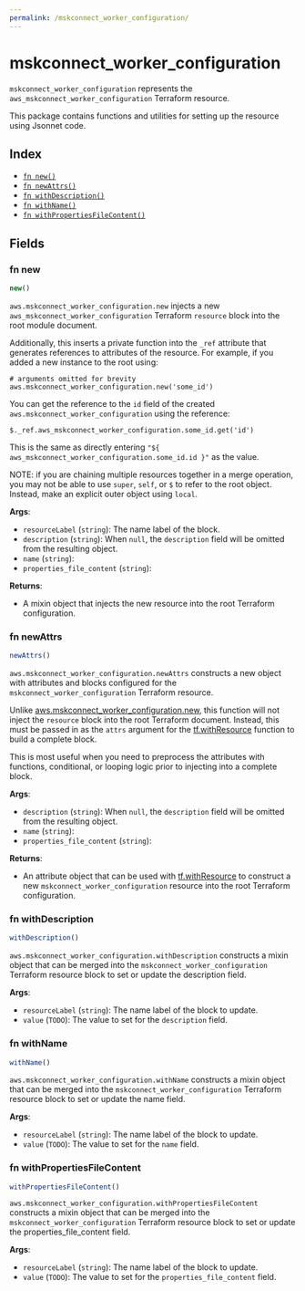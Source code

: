 ```yaml
---
permalink: /mskconnect_worker_configuration/
---
```


# mskconnect_worker_configuration

`mskconnect_worker_configuration` represents the `aws_mskconnect_worker_configuration` Terraform resource.



This package contains functions and utilities for setting up the resource using Jsonnet code.


## Index

* [`fn new()`](#fn-new)
* [`fn newAttrs()`](#fn-newattrs)
* [`fn withDescription()`](#fn-withdescription)
* [`fn withName()`](#fn-withname)
* [`fn withPropertiesFileContent()`](#fn-withpropertiesfilecontent)

## Fields

### fn new

```ts
new()
```


`aws.mskconnect_worker_configuration.new` injects a new `aws_mskconnect_worker_configuration` Terraform `resource`
block into the root module document.

Additionally, this inserts a private function into the `_ref` attribute that generates references to attributes of the
resource. For example, if you added a new instance to the root using:

    # arguments omitted for brevity
    aws.mskconnect_worker_configuration.new('some_id')

You can get the reference to the `id` field of the created `aws.mskconnect_worker_configuration` using the reference:

    $._ref.aws_mskconnect_worker_configuration.some_id.get('id')

This is the same as directly entering `"${ aws_mskconnect_worker_configuration.some_id.id }"` as the value.

NOTE: if you are chaining multiple resources together in a merge operation, you may not be able to use `super`, `self`,
or `$` to refer to the root object. Instead, make an explicit outer object using `local`.

**Args**:
  - `resourceLabel` (`string`): The name label of the block.
  - `description` (`string`):  When `null`, the `description` field will be omitted from the resulting object.
  - `name` (`string`): 
  - `properties_file_content` (`string`): 

**Returns**:
- A mixin object that injects the new resource into the root Terraform configuration.


### fn newAttrs

```ts
newAttrs()
```


`aws.mskconnect_worker_configuration.newAttrs` constructs a new object with attributes and blocks configured for the `mskconnect_worker_configuration`
Terraform resource.

Unlike [aws.mskconnect_worker_configuration.new](#fn-mskconnectworkerconfigurationnew), this function will not inject the `resource`
block into the root Terraform document. Instead, this must be passed in as the `attrs` argument for the
[tf.withResource](https://github.com/tf-libsonnet/core/tree/main/docs#fn-withresource) function to build a complete block.

This is most useful when you need to preprocess the attributes with functions, conditional, or looping logic prior to
injecting into a complete block.

**Args**:
  - `description` (`string`):  When `null`, the `description` field will be omitted from the resulting object.
  - `name` (`string`): 
  - `properties_file_content` (`string`): 

**Returns**:
  - An attribute object that can be used with [tf.withResource](https://github.com/tf-libsonnet/core/tree/main/docs#fn-withresource) to construct a new `mskconnect_worker_configuration` resource into the root Terraform configuration.


### fn withDescription

```ts
withDescription()
```

`aws.mskconnect_worker_configuration.withDescription` constructs a mixin object that can be merged into the `mskconnect_worker_configuration`
Terraform resource block to set or update the description field.



**Args**:
  - `resourceLabel` (`string`): The name label of the block to update.
  - `value` (`TODO`): The value to set for the `description` field.


### fn withName

```ts
withName()
```

`aws.mskconnect_worker_configuration.withName` constructs a mixin object that can be merged into the `mskconnect_worker_configuration`
Terraform resource block to set or update the name field.



**Args**:
  - `resourceLabel` (`string`): The name label of the block to update.
  - `value` (`TODO`): The value to set for the `name` field.


### fn withPropertiesFileContent

```ts
withPropertiesFileContent()
```

`aws.mskconnect_worker_configuration.withPropertiesFileContent` constructs a mixin object that can be merged into the `mskconnect_worker_configuration`
Terraform resource block to set or update the properties_file_content field.



**Args**:
  - `resourceLabel` (`string`): The name label of the block to update.
  - `value` (`TODO`): The value to set for the `properties_file_content` field.
